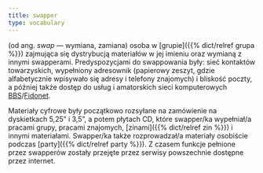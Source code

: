 ```yaml
---
title: swapper
type: vocabulary
---
```


(od ang. *swap* — wymiana, zamiana) osoba w [grupie]({{% dict/relref grupa %}}) zajmująca się dystrybucją materiałów w jej imieniu oraz wymianą z innymi swapperami. Predyspozycjami do swappowania były: sieć kontaktów towarzyskich, wypełniony adresownik (papierowy zeszyt, gdzie alfabetycznie wpisywało się adresy i telefony znajomych) i bliskość poczty, a później także dostęp do usług i amatorskich sieci komputerowych [BBS](https://pl.wikipedia.org/wiki/Bulletin_board_system)/[Fidonet](https://pl.wikipedia.org/wiki/Fidonet). 

Materiały cyfrowe były początkowo rozsyłane na zamówienie na dyskietkach 5,25” i 3,5”, a potem płytach CD, które swapper/ka wypełniał/a pracami grupy, pracami znajomych, [zinami]({{% dict/relref zin %}}) i innymi materiałami. Swapper/ka także rozprowadzał/a materiały osobiście podczas [party]({{% dict/relref party %}}). Z czasem funkcje pełnione przez swapperów zostały przejęte przez serwisy powszechnie dostępne przez internet.
